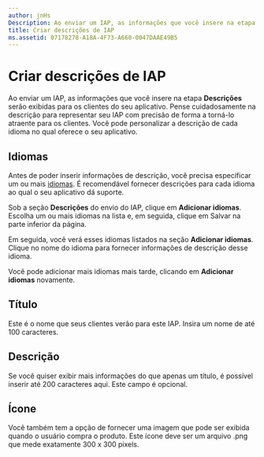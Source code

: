 ```yaml
---
author: jnHs
Description: Ao enviar um IAP, as informações que você insere na etapa serão exibidas para os clientes do seu aplicativo.
title: Criar descrições de IAP
ms.assetid: 07178278-A18A-4F73-A660-0047DAAE49B5
---
```


# Criar descrições de IAP


Ao enviar um IAP, as informações que você insere na etapa **Descrições** serão exibidas para os clientes do seu aplicativo. Pense cuidadosamente na descrição para representar seu IAP com precisão de forma a torná-lo atraente para os clientes. Você pode personalizar a descrição de cada idioma no qual oferece o seu aplicativo.

## Idiomas


Antes de poder inserir informações de descrição, você precisa especificar um ou mais [idiomas](supported-languages.md). É recomendável fornecer descrições para cada idioma ao qual o seu aplicativo dá suporte.

Sob a seção **Descrições** do envio do IAP, clique em **Adicionar idiomas**. Escolha um ou mais idiomas na lista e, em seguida, clique em Salvar na parte inferior da página.

Em seguida, você verá esses idiomas listados na seção **Adicionar idiomas**. Clique no nome do idioma para fornecer informações de descrição desse idioma.

Você pode adicionar mais idiomas mais tarde, clicando em **Adicionar idiomas** novamente.

## Título


Este é o nome que seus clientes verão para este IAP. Insira um nome de até 100 caracteres.

## Descrição


Se você quiser exibir mais informações do que apenas um título, é possível inserir até 200 caracteres aqui. Este campo é opcional.

## Ícone


Você também tem a opção de fornecer uma imagem que pode ser exibida quando o usuário compra o produto. Este ícone deve ser um arquivo .png que mede exatamente 300 x 300 pixels.

 

 






<!--HONumber=May16_HO2-->


